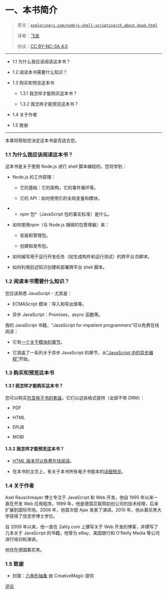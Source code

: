 # 一、本书简介

> 原文：[`exploringjs.com/nodejs-shell-scripting/ch_about-book.html`](https://exploringjs.com/nodejs-shell-scripting/ch_about-book.html)
> 
> 译者：[飞龙](https://github.com/wizardforcel)
> 
> 协议：[CC BY-NC-SA 4.0](https://creativecommons.org/licenses/by-nc-sa/4.0/)



* * *

+   1.1 为什么我应该阅读这本书？

+   1.2 阅读本书需要什么知识？

+   1.3 购买和预览这本书

    +   1.3.1 我怎样才能购买这本书？

    +   1.3.2 我怎样才能预览这本书？

+   1.4 关于作者

+   1.5 致谢

* * *

本章将帮助您决定这本书是否适合您。

### 1.1 为什么我应该阅读这本书？

这本书是关于使用 Node.js 进行 shell 脚本编程的。您将学到：

+   Node.js 的工作原理：

    +   它的基础：它的架构，它的事件循环等。

    +   它的 API：如何使用它的全局变量和模块。

+   * npm 包*（JavaScript 包的事实标准）是什么。

+   如何使用*npm*（与 Node.js 捆绑的包管理器）来：

    +   安装和管理包。

    +   创建和发布包。

+   如何编写用于运行开发任务（如生成构件和运行测试）的跨平台*包脚本*。

+   如何利用前述知识创建和部署跨平台 shell 脚本。

### 1.2 阅读本书需要什么知识？

您应该熟悉 JavaScript - 尤其是：

+   ECMAScript 模块：导入和导出值等。

+   异步 JavaScript：Promises，async 函数等。

我的 JavaScript 书籍，“JavaScript for impatient programmers”可以免费在线阅读：

+   它有[一个关于模块的章节](https://exploringjs.com/impatient-js/ch_modules.html)。

+   它涵盖了一系列关于异步 JavaScript 的章节，从[“JavaScript 中的异步编程”](https://exploringjs.com/impatient-js/ch_async-js.html)开始。

### 1.3 购买和预览这本书

#### 1.3.1 我怎样才能购买这本书？

您可以购买[包含电子书的套装](https://exploringjs.com/nodejs-shell-scripting/#buy)。它们以这些格式提供（全部不带 DRM）：

+   PDF

+   HTML

+   EPUB

+   MOBI

#### 1.3.2 我怎样才能预览这本书？

+   [HTML 版本可以免费在线阅读](https://exploringjs.com/nodejs-shell-scripting/toc.html)。

+   在本书的主页上，有关于本书所有电子书版本的[详细预览](https://exploringjs.com/nodejs-shell-scripting/#previews)。

### 1.4 关于作者

Axel Rauschmayer 博士专注于 JavaScript 和 Web 开发。他自 1995 年以来一直在开发 Web 应用程序。1999 年，他是德国互联网初创公司的技术经理，后来扩展到国际市场。2006 年，他首次就 Ajax 发表了演讲。2010 年，他从慕尼黑大学获得了信息学博士学位。

自 2009 年以来，他一直在 2ality.com 上撰写关于 Web 开发的博客，并撰写了几本关于 JavaScript 的书籍。他曾为 eBay、美国银行和 O'Reilly Media 等公司进行培训和演讲。

他住在德国慕尼黑。

### 1.5 致谢

+   封面：[六角形抽象](https://pixabay.com/illustrations/hex-hexagonal-abstract-modern-675576/) 由 CreativeMagic 提供

[评论](https://github.com/rauschma/nodejs-shell-scripting/issues/1)
